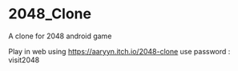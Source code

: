 # 2048_Clone
A clone for 2048 android game

Play in web using https://aaryyn.itch.io/2048-clone
use password : visit2048
